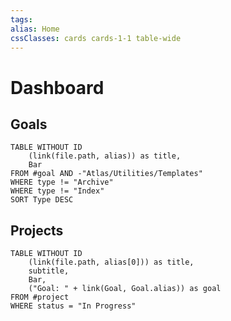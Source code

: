 ```yaml
---
tags: 
alias: Home
cssClasses: cards cards-1-1 table-wide
---
```


# Dashboard


## Goals
```dataview
TABLE WITHOUT ID
	(link(file.path, alias)) as title,
	Bar
FROM #goal AND -"Atlas/Utilities/Templates"
WHERE type != "Archive"
WHERE type != "Index"
SORT Type DESC
```

## Projects
```dataview
TABLE WITHOUT ID
	(link(file.path, alias[0])) as title,
	subtitle,
	Bar,
	("Goal: " + link(Goal, Goal.alias)) as goal
FROM #project
WHERE status = "In Progress"
```
